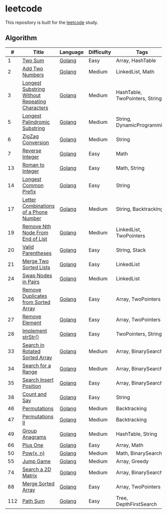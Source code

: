 # leetcode
This repository is built for the [leetcode](https://leetcode.com) study. 

## Algorithm

|#|Title|Language|Difficulty|Tags|
|-|-----|--------|----------|----|
|1|[Two Sum](https://leetcode.com/problems/two-sum)|[Golang](https://github.com/ZacharyChang/leetcode/tree/master/001.two-sum)|Easy|Array, HashTable|
|2|[Add Two Numbers](https://leetcode.com/problems/add-two-numbers)|[Golang](https://github.com/ZacharyChang/leetcode/tree/master/002.add-two-numbers)|Medium|LinkedList, Math|
|3|[Longest Substring Without Repeating Characters](https://leetcode.com/problems/longest-substring-without-repeating-characters)|[Golang](https://github.com/ZacharyChang/leetcode/tree/master/003.longest-substring-without-repeating-characters)|Medium|HashTable, TwoPointers, String|
|5|[Longest Palindromic Substring](https://leetcode.com/problems/longest-palindromic-substring)|[Golang](https://github.com/ZacharyChang/leetcode/tree/master/005.longest-palindromic-substring)|Medium|String, DynamicProgramming|
|6|[ZigZag Conversion](https://leetcode.com/problems/zigzag-conversion)|[Golang](https://github.com/ZacharyChang/leetcode/tree/master/006.zigzag-conversion)|Medium|String|
|7|[Reverse Integer](https://leetcode.com/problems/reverse-integer)|[Golang](https://github.com/ZacharyChang/leetcode/tree/master/007.reverse-integer)|Easy|Math|
|13|[Roman to Integer](https://leetcode.com/problems/roman-to-integer)|[Golang](https://github.com/ZacharyChang/leetcode/tree/master/013.roman-to-integer)|Easy|Math, String|
|14|[Longest Common Prefix](https://leetcode.com/problems/longest-common-prefix)|[Golang](https://github.com/ZacharyChang/leetcode/tree/master/014.longest-common-prefix)|Easy|String|
|17|[Letter Combinations of a Phone Number](https://leetcode.com/problems/letter-combinations-of-a-phone-number)|[Golang](https://github.com/ZacharyChang/leetcode/tree/master/017.letter-combinations-of-a-phone-number)|Medium|String, Backtracking|
|19|[Remove Nth Node From End of List](https://leetcode.com/problems/remove-nth-node-from-end-of-list)|[Golang](https://github.com/ZacharyChang/leetcode/tree/master/019.remove-nth-node-from-end-of-list)|Medium|LinkedList, TwoPointers|
|20|[Valid Parentheses](https://leetcode.com/problems/valid-parentheses)|[Golang](https://github.com/ZacharyChang/leetcode/tree/master/020.valid-parentheses)|Easy|String, Stack|
|21|[Merge Two Sorted Lists](https://leetcode.com/problems/merge-two-sorted-lists)|[Golang](https://github.com/ZacharyChang/leetcode/tree/master/021.merge-two-sorted-lists)|Easy|LinkedList|
|24|[Swap Nodes in Pairs](https://leetcode.com/problems/swap-nodes-in-pairs)|[Golang](https://github.com/ZacharyChang/leetcode/tree/master/024.swap-nodes-in-pairs)|Medium|LinkedList|
|26|[Remove Duplicates from Sorted Array](https://leetcode.com/problems/remove-duplicates-from-sorted-array)|[Golang](https://github.com/ZacharyChang/leetcode/tree/master/026.remove-duplicates-from-sorted-array)|Easy|Array, TwoPointers|
|27|[Remove Element](https://leetcode.com/problems/remove-element)|[Golang](https://github.com/ZacharyChang/leetcode/tree/master/027.remove-element)|Easy|Array, TwoPointers|
|28|[Implement strStr()](https://leetcode.com/problems/implement-strstr)|[Golang](https://github.com/ZacharyChang/leetcode/tree/master/028.implement-strstr)|Easy|TwoPointers, String|
|33|[Search in Rotated Sorted Array](https://leetcode.com/problems/search-in-rotated-sorted-array)|[Golang](https://github.com/ZacharyChang/leetcode/tree/master/033.search-in-rotated-sorted-array)|Medium|Array, BinarySearch|
|34|[Search for a Range](https://leetcode.com/problems/search-for-a-range)|[Golang](https://github.com/ZacharyChang/leetcode/tree/master/034.search-for-a-range)|Medium|Array, BinarySearch|
|35|[Search Insert Position](https://leetcode.com/problems/search-insert-position)|[Golang](https://github.com/ZacharyChang/leetcode/tree/master/035.search-insert-position)|Easy|Array, BinarySearch|
|38|[Count and Say](https://leetcode.com/problems/count-and-say)|[Golang](https://github.com/ZacharyChang/leetcode/tree/master/038.count-and-say)|Easy|String|
|46|[Permutations](https://leetcode.com/problems/permutations)|[Golang](https://github.com/ZacharyChang/leetcode/tree/master/046.permutations)|Medium|Backtracking|
|47|[Permutations II](https://leetcode.com/problems/permutations-ii)|[Golang](https://github.com/ZacharyChang/leetcode/tree/master/047.permutations-ii)|Medium|Backtracking|
|49|[Group Anagrams](https://leetcode.com/problems/group-anagrams)|[Golang](https://github.com/ZacharyChang/leetcode/tree/master/049.group-anagrams)|Medium|HashTable, String|
|66|[Plus One](https://leetcode.com/problems/plus-one)|[Golang](https://github.com/ZacharyChang/leetcode/tree/master/066.plus-one)|Easy|Array, Math|
|50|[Pow(x, n)](https://leetcode.com/problems/powx-n)|[Golang](https://github.com/ZacharyChang/leetcode/tree/master/050.powx-n)|Medium|Math, BinarySearch|
|55|[Jump Game](https://leetcode.com/problems/jump-game)|[Golang](https://github.com/ZacharyChang/leetcode/tree/master/055.jump-game)|Medium|Array, Greedy|
|74|[Search a 2D Matrix](https://leetcode.com/problems/search-a-2d-matrix)|[Golang](https://github.com/ZacharyChang/leetcode/tree/master/074.search-a-2d-matrix)|Medium|Array, BinarySearch|
|88|[Merge Sorted Array](https://leetcode.com/problems/merge-sorted-array)|[Golang](https://github.com/ZacharyChang/leetcode/tree/master/088.merge-sorted-array)|Easy|Array, TwoPointers|
|112|[Path Sum](https://leetcode.com/problems/path-sum)|[Golang](https://github.com/ZacharyChang/leetcode/tree/master/112.path-sum)|Easy|Tree, DepthFirstSearch|